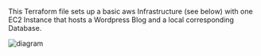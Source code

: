 This Terraform file sets up a basic aws Infrastructure (see below) with one EC2 Instance that hosts a Wordpress Blog and a local corresponding Database.

![diagram](wordpress_basic)
